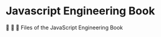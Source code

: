 # Javascript Engineering Book

:rocket: :microscope: :necktie: Files of the JavaScript Engineering Book
